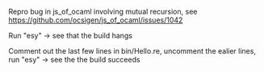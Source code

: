 Repro bug in js_of_ocaml involving mutual recursion, see https://github.com/ocsigen/js_of_ocaml/issues/1042

Run "esy" -> see that the build hangs

Comment out the last few lines in bin/Hello.re, uncomment the ealier lines, run "esy" -> see the the build succeeds
